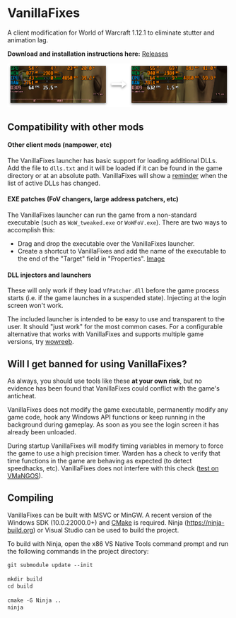 # VanillaFixes

A client modification for World of Warcraft 1.12.1 to eliminate stutter and animation lag.

**Download and installation instructions here:** [Releases](https://github.com/hannesmann/vanillafixes/releases)

![Comparison](docs/comparison.png)

## Compatibility with other mods

#### Other client mods (nampower, etc)

The VanillaFixes launcher has basic support for loading additional DLLs. Add the file to `dlls.txt` and it will be loaded if it can be found in the game directory or at an absolute path. VanillaFixes will show a [reminder](https://raw.githubusercontent.com/hannesmann/vanillafixes/main/docs/messagebox-dlls.png) when the list of active DLLs has changed.

#### EXE patches (FoV changers, large address patchers, etc)

The VanillaFixes launcher can run the game from a non-standard executable (such as `WoW_tweaked.exe` or `WoWFoV.exe`). There are two ways to accomplish this:

* Drag and drop the executable over the VanillaFixes launcher.
* Create a shortcut to VanillaFixes and add the name of the executable to the end of the "Target" field in "Properties". [Image](https://raw.githubusercontent.com/hannesmann/vanillafixes/main/docs/shortcut.png)

#### DLL injectors and launchers

These will only work if they load `VfPatcher.dll` before the game process starts (i.e. if the game launches in a suspended state). Injecting at the login screen won't work.

The included launcher is intended to be easy to use and transparent to the user. It should "just work" for the most common cases. For a configurable alternative that works with VanillaFixes and supports multiple game versions, try [wowreeb](https://github.com/namreeb/wowreeb).

## Will I get banned for using VanillaFixes?

As always, you should use tools like these **at your own risk**, but no evidence has been found that VanillaFixes could conflict with the game's anticheat.

VanillaFixes does not modify the game executable, permanently modify any game code, hook any Windows API functions or keep running in the background during gameplay. As soon as you see the login screen it has already been unloaded.

During startup VanillaFixes will modify timing variables in memory to force the game to use a high precision timer. Warden has a check to verify that time functions in the game are behaving as expected (to detect speedhacks, etc). VanillaFixes does not interfere with this check ([test on VMaNGOS](https://raw.githubusercontent.com/hannesmann/vanillafixes/main/docs/vmangos-timing-check.png)).

## Compiling

VanillaFixes can be built with MSVC or MinGW. A recent version of the Windows SDK (10.0.22000.0+) and [CMake](https://cmake.org) is required. Ninja (https://ninja-build.org) or Visual Studio can be used to build the project.

To build with Ninja, open the x86 VS Native Tools command prompt and run the following commands in the project directory:

```
git submodule update --init

mkdir build
cd build

cmake -G Ninja ..
ninja
```
